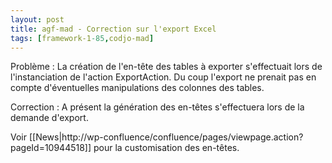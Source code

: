 ```yaml
---
layout: post
title: agf-mad - Correction sur l'export Excel
tags: [framework-1-85,codjo-mad]
---
```

Problème :
La création de l'en-tête des tables à exporter s'effectuait lors de l'instanciation de l'action ExportAction. Du coup l'export ne prenait pas en compte d'éventuelles manipulations des colonnes des tables.

Correction :
A présent la génération des en-têtes s'effectuera lors de la demande d'export.

Voir [[News|http://wp-confluence/confluence/pages/viewpage.action?pageId=10944518]] pour la customisation des en-têtes.